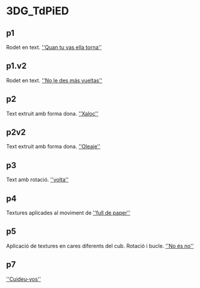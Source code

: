 # 3DG_TdPiED
## p1

Rodet en text. [''Quan tu vas ella torna''](p1.gif)

## p1.v2

Rodet en text. [''No le des más vueltas''](p1v2.gif)

## p2

Text extruit amb forma dona. [''Xaloc''](p2.gif)

## p2v2

Text extruit amb forma dona. [''Oleaje''](p2v2.gif)

## p3

Text amb rotació. [''volta''](p3.gif)

## p4

Textures aplicades al moviment de [''full de paper''](p4.gif)

## p5

Aplicació de textures en cares diferents del cub. Rotació i bucle. [''No és no''](p5.gif)

## p7

[''Cuideu-vos''](p7.gif)



